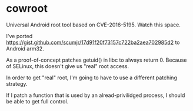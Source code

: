 # cowroot
Universal Android root tool based on CVE-2016-5195. Watch this space.

I've ported https://gist.github.com/scumjr/17d91f20f73157c722ba2aea702985d2 to Android arm32.

As a proof-of-concept patches getuid() in libc to always return 0. Because of SELinux, this doesn't give us "real" root access.

In order to get "real" root, I'm going to have to use a different patching strategy.

If I patch a function that is used by an alread-privilidged process, I should be able to get full control.
